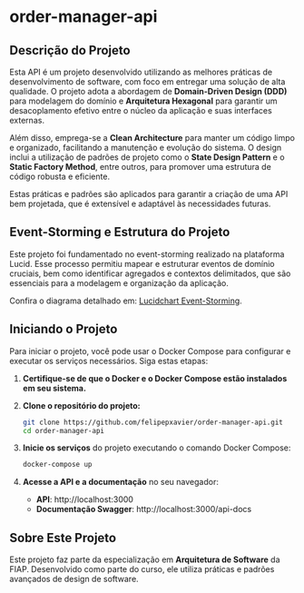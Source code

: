 # order-manager-api

## Descrição do Projeto

Esta API é um projeto desenvolvido utilizando as melhores práticas de desenvolvimento de software, com foco em entregar uma solução de alta qualidade. O projeto adota a abordagem de **Domain-Driven Design (DDD)** para modelagem do domínio e **Arquitetura Hexagonal** para garantir um desacoplamento efetivo entre o núcleo da aplicação e suas interfaces externas.

Além disso, emprega-se a **Clean Architecture** para manter um código limpo e organizado, facilitando a manutenção e evolução do sistema. O design inclui a utilização de padrões de projeto como o **State Design Pattern** e o **Static Factory Method**, entre outros, para promover uma estrutura de código robusta e eficiente.

Estas práticas e padrões são aplicados para garantir a criação de uma API bem projetada, que é extensível e adaptável às necessidades futuras.

## Event-Storming e Estrutura do Projeto

Este projeto foi fundamentado no event-storming realizado na plataforma Lucid. Esse processo permitiu mapear e estruturar eventos de domínio cruciais, bem como identificar agregados e contextos delimitados, que são essenciais para a modelagem e organização da aplicação. 

Confira o diagrama detalhado em: [Lucidchart Event-Storming](https://lucid.app/lucidchart/edbd91cc-478d-4b5e-a72f-1013f450f952/view).

## Iniciando o Projeto

Para iniciar o projeto, você pode usar o Docker Compose para configurar e executar os serviços necessários. Siga estas etapas:

1. **Certifique-se de que o Docker e o Docker Compose estão instalados em seu sistema.**

2. **Clone o repositório do projeto:**
   ```bash
   git clone https://github.com/felipepxavier/order-manager-api.git
   cd order-manager-api
   ```

3. **Inicie os serviços** do projeto executando o comando Docker Compose:

    ```bash
    docker-compose up
    ```

4. **Acesse a API e a documentação** no seu navegador:

    - **API**: http://localhost:3000
    - **Documentação Swagger**: http://localhost:3000/api-docs


## Sobre Este Projeto

Este projeto faz parte da especialização em **Arquitetura de Software** da FIAP. Desenvolvido como parte do curso, ele utiliza práticas e padrões avançados de design de software.
